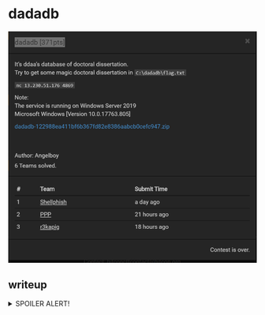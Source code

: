 # dadadb

![description](images/description.png)


## writeup

<details>
<summary>SPOILER ALERT!</summary>

I need more free time...plz wait
</details>


